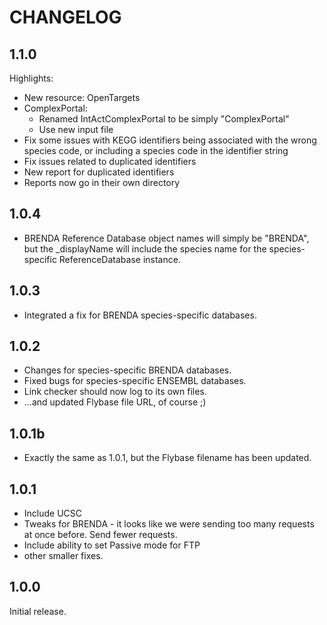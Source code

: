 # CHANGELOG

## 1.1.0
Highlights:
 - New resource: OpenTargets
 - ComplexPortal: 
   - Renamed IntActComplexPortal to be simply "ComplexPortal"
   - Use new input file
 - Fix some issues with KEGG identifiers being associated with the wrong species code, or including a species code in the identifier string
 - Fix issues related to duplicated identifiers
 - New report for duplicated identifiers
 - Reports now go in their own directory

## 1.0.4
 - BRENDA Reference Database object names will simply be "BRENDA", but the _displayName will include the species name for the species-specific ReferenceDatabase instance.

## 1.0.3
 - Integrated a fix for BRENDA species-specific databases.

## 1.0.2
 - Changes for species-specific BRENDA databases.
 - Fixed bugs for species-specific ENSEMBL databases.
 - Link checker should now log to its own files.
 - ...and updated Flybase file URL, of course ;)

## 1.0.1b
 - Exactly the same as 1.0.1, but the Flybase filename has been updated.

## 1.0.1
 - Include UCSC
 - Tweaks for BRENDA - it looks like we were sending too many requests at once before. Send fewer requests.
 - Include ability to set Passive mode for FTP
 - other smaller fixes.

## 1.0.0
Initial release.
